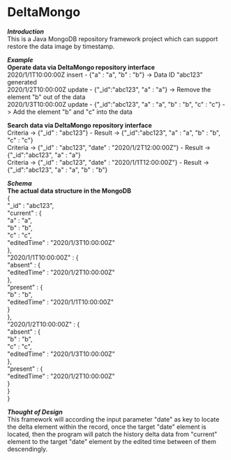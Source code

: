 # DeltaMongo

***Introduction***  
This is a Java MongoDB repository framework project which can support restore the data image by timestamp.

***Example***  
**Operate data via DeltaMongo repository interface**  
2020/1/1T10:00:00Z insert - {"a" : "a", "b" : "b"} -> Data ID "abc123" generated  
2020/1/2T10:00:00Z update - {"_id":"abc123", "a" : "a"} -> Remove the element "b" out of the data  
2020/1/3T10:00:00Z update - {"_id":"abc123", "a" : "a", "b" : "b", "c" : "c"} -> Add the element "b" and "c" into the data  

**Search data via DeltaMongo repository interface**  
Criteria -> {"_id" : "abc123"} - Result -> {"_id":"abc123", "a" : "a", "b" : "b", "c" : "c"}  
Criteria -> {"_id" : "abc123", "date" : "2020/1/2T12:00:00Z"} - Result -> {"_id":"abc123", "a" : "a"}  
Criteria -> {"_id" : "abc123", "date" : "2020/1/1T12:00:00Z"} - Result -> {"_id":"abc123", "a" : "a", "b" : "b"}  

***Schema***  
**The actual data structure in the MongoDB**  
{  
 "_id" : "abc123",  
 "current" : {  
  "a" : "a",  
  "b" : "b",  
  "c" : "c",  
  "editedTime" : "2020/1/3T10:00:00Z"  
 },  
 "2020/1/1T10:00:00Z" : {  
  "absent" : {  
   "editedTime" : "2020/1/2T10:00:00Z"  
  },  
  "present" : {  
   "b" : "b",  
   "editedTime" : "2020/1/1T10:00:00Z"  
  }  
 },  
 "2020/1/2T10:00:00Z" : {  
  "absent" : {  
   "b" : "b",  
   "c" : "c",  
   "editedTime" : "2020/1/3T10:00:00Z"  
  },  
  "present" : {  
   "editedTime" : "2020/1/2T10:00:00Z"  
  }  
 }  
}

***Thought of Design***  
This framework will according the input parameter "date" as key to locate the delta element within the record, once the target "date" element is located, then the program will patch the history delta data from "current" element to the target "date" element by the edited time between of them descendingly.
